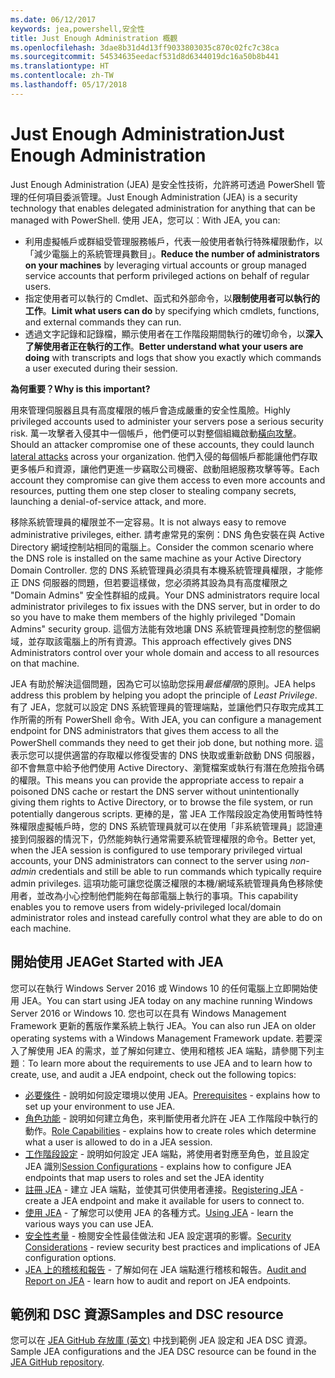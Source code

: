 ```yaml
---
ms.date: 06/12/2017
keywords: jea,powershell,安全性
title: Just Enough Administration 概觀
ms.openlocfilehash: 3dae8b31d4d13ff9033803035c870c02fc7c38ca
ms.sourcegitcommit: 54534635eedacf531d8d6344019dc16a50b8b441
ms.translationtype: HT
ms.contentlocale: zh-TW
ms.lasthandoff: 05/17/2018
---
```

# <a name="just-enough-administration"></a><span data-ttu-id="5bc20-103">Just Enough Administration</span><span class="sxs-lookup"><span data-stu-id="5bc20-103">Just Enough Administration</span></span>

<span data-ttu-id="5bc20-104">Just Enough Administration (JEA) 是安全性技術，允許將可透過 PowerShell 管理的任何項目委派管理。</span><span class="sxs-lookup"><span data-stu-id="5bc20-104">Just Enough Administration (JEA) is a security technology that enables delegated administration for anything that can be managed with PowerShell.</span></span>
<span data-ttu-id="5bc20-105">使用 JEA，您可以︰</span><span class="sxs-lookup"><span data-stu-id="5bc20-105">With JEA, you can:</span></span>

- <span data-ttu-id="5bc20-106">利用虛擬帳戶或群組受管理服務帳戶，代表一般使用者執行特殊權限動作，以「減少電腦上的系統管理員數目」。</span><span class="sxs-lookup"><span data-stu-id="5bc20-106">**Reduce the number of administrators on your machines** by leveraging virtual accounts or group managed service accounts that perform privileged actions on behalf of regular users.</span></span>
- <span data-ttu-id="5bc20-107">指定使用者可以執行的 Cmdlet、函式和外部命令，以**限制使用者可以執行的工作**。</span><span class="sxs-lookup"><span data-stu-id="5bc20-107">**Limit what users can do** by specifying which cmdlets, functions, and external commands they can run.</span></span>
- <span data-ttu-id="5bc20-108">透過文字記錄和記錄檔，顯示使用者在工作階段期間執行的確切命令，以**深入了解使用者正在執行的工作**。</span><span class="sxs-lookup"><span data-stu-id="5bc20-108">**Better understand what your users are doing** with transcripts and logs that show you exactly which commands a user executed during their session.</span></span>

<span data-ttu-id="5bc20-109">**為何重要？**</span><span class="sxs-lookup"><span data-stu-id="5bc20-109">**Why is this important?**</span></span>

<span data-ttu-id="5bc20-110">用來管理伺服器且具有高度權限的帳戶會造成嚴重的安全性風險。</span><span class="sxs-lookup"><span data-stu-id="5bc20-110">Highly privileged accounts used to administer your servers pose a serious security risk.</span></span>
<span data-ttu-id="5bc20-111">萬一攻擊者入侵其中一個帳戶，他們便可以對整個組織啟動[橫向攻擊](http://aka.ms/pth)。</span><span class="sxs-lookup"><span data-stu-id="5bc20-111">Should an attacker compromise one of these accounts, they could launch [lateral attacks](http://aka.ms/pth) across your organization.</span></span>
<span data-ttu-id="5bc20-112">他們入侵的每個帳戶都能讓他們存取更多帳戶和資源，讓他們更進一步竊取公司機密、啟動阻絕服務攻擊等等。</span><span class="sxs-lookup"><span data-stu-id="5bc20-112">Each account they compromise can give them access to even more accounts and resources, putting them one step closer to stealing company secrets, launching a denial-of-service attack, and more.</span></span>

<span data-ttu-id="5bc20-113">移除系統管理員的權限並不一定容易。</span><span class="sxs-lookup"><span data-stu-id="5bc20-113">It is not always easy to remove administrative privileges, either.</span></span>
<span data-ttu-id="5bc20-114">請考慮常見的案例：DNS 角色安裝在與 Active Directory 網域控制站相同的電腦上。</span><span class="sxs-lookup"><span data-stu-id="5bc20-114">Consider the common scenario where the DNS role is installed on the same machine as your Active Directory Domain Controller.</span></span>
<span data-ttu-id="5bc20-115">您的 DNS 系統管理員必須具有本機系統管理員權限，才能修正 DNS 伺服器的問題，但若要這樣做，您必須將其設為具有高度權限之 "Domain Admins" 安全性群組的成員。</span><span class="sxs-lookup"><span data-stu-id="5bc20-115">Your DNS administrators require local administrator privileges to fix issues with the DNS server, but in order to do so you have to make them members of the highly privileged "Domain Admins" security group.</span></span>
<span data-ttu-id="5bc20-116">這個方法能有效地讓 DNS 系統管理員控制您的整個網域，並存取該電腦上的所有資源。</span><span class="sxs-lookup"><span data-stu-id="5bc20-116">This approach effectively gives DNS Administrators control over your whole domain and access to all resources on that machine.</span></span>

<span data-ttu-id="5bc20-117">JEA 有助於解決這個問題，因為它可以協助您採用*最低權限*的原則。</span><span class="sxs-lookup"><span data-stu-id="5bc20-117">JEA helps address this problem by helping you adopt the principle of *Least Privilege*.</span></span>
<span data-ttu-id="5bc20-118">有了 JEA，您就可以設定 DNS 系統管理員的管理端點，並讓他們只存取完成其工作所需的所有 PowerShell 命令。</span><span class="sxs-lookup"><span data-stu-id="5bc20-118">With JEA, you can configure a management endpoint for DNS administrators that gives them access to all the PowerShell commands they need to get their job done, but nothing more.</span></span>
<span data-ttu-id="5bc20-119">這表示您可以提供適當的存取權以修復受害的 DNS 快取或重新啟動 DNS 伺服器，卻不會無意中給予他們使用 Active Directory、瀏覽檔案或執行有潛在危險指令碼的權限。</span><span class="sxs-lookup"><span data-stu-id="5bc20-119">This means you can provide the appropriate access to repair a poisoned DNS cache or restart the DNS server without unintentionally giving them rights to Active Directory, or to browse the file system, or run potentially dangerous scripts.</span></span>
<span data-ttu-id="5bc20-120">更棒的是，當 JEA 工作階段設定為使用暫時性特殊權限虛擬帳戶時，您的 DNS 系統管理員就可以在使用「非系統管理員」認證連接到伺服器的情況下，仍然能夠執行通常需要系統管理權限的命令。</span><span class="sxs-lookup"><span data-stu-id="5bc20-120">Better yet, when the JEA session is configured to use temporary privileged virtual accounts, your DNS administrators can connect to the server using *non-admin* credentials and still be able to run commands which typically require admin privileges.</span></span>
<span data-ttu-id="5bc20-121">這項功能可讓您從廣泛權限的本機/網域系統管理員角色移除使用者，並改為小心控制他們能夠在每部電腦上執行的事項。</span><span class="sxs-lookup"><span data-stu-id="5bc20-121">This capability enables you to remove users from widely-privileged local/domain administrator roles and instead carefully control what they are able to do on each machine.</span></span>

## <a name="get-started-with-jea"></a><span data-ttu-id="5bc20-122">開始使用 JEA</span><span class="sxs-lookup"><span data-stu-id="5bc20-122">Get Started with JEA</span></span>

<span data-ttu-id="5bc20-123">您可以在執行 Windows Server 2016 或 Windows 10 的任何電腦上立即開始使用 JEA。</span><span class="sxs-lookup"><span data-stu-id="5bc20-123">You can start using JEA today on any machine running Windows Server 2016 or Windows 10.</span></span>
<span data-ttu-id="5bc20-124">您也可以在具有 Windows Management Framework 更新的舊版作業系統上執行 JEA。</span><span class="sxs-lookup"><span data-stu-id="5bc20-124">You can also run JEA on older operating systems with a Windows Management Framework update.</span></span>
<span data-ttu-id="5bc20-125">若要深入了解使用 JEA 的需求，並了解如何建立、使用和稽核 JEA 端點，請參閱下列主題︰</span><span class="sxs-lookup"><span data-stu-id="5bc20-125">To learn more about the requirements to use JEA and to learn how to create, use, and audit a JEA endpoint, check out the following topics:</span></span>

- <span data-ttu-id="5bc20-126">[必要條件](prerequisites.md) - 說明如何設定環境以使用 JEA。</span><span class="sxs-lookup"><span data-stu-id="5bc20-126">[Prerequisites](prerequisites.md) - explains how to set up your environment to use JEA.</span></span>
- <span data-ttu-id="5bc20-127">[角色功能](role-capabilities.md) - 說明如何建立角色，來判斷使用者允許在 JEA 工作階段中執行的動作。</span><span class="sxs-lookup"><span data-stu-id="5bc20-127">[Role Capabilities](role-capabilities.md) - explains how to create roles which determine what a user is allowed to do in a JEA session.</span></span>
- <span data-ttu-id="5bc20-128">[工作階段設定](session-configurations.md) - 說明如何設定 JEA 端點，將使用者對應至角色，並且設定 JEA 識別</span><span class="sxs-lookup"><span data-stu-id="5bc20-128">[Session Configurations](session-configurations.md) - explains how to configure JEA endpoints that map users to roles and set the JEA identity</span></span>
- <span data-ttu-id="5bc20-129">[註冊 JEA](register-jea.md) - 建立 JEA 端點，並使其可供使用者連接。</span><span class="sxs-lookup"><span data-stu-id="5bc20-129">[Registering JEA](register-jea.md) - create a JEA endpoint and make it available for users to connect to.</span></span>
- <span data-ttu-id="5bc20-130">[使用 JEA](using-jea.md) - 了解您可以使用 JEA 的各種方式。</span><span class="sxs-lookup"><span data-stu-id="5bc20-130">[Using JEA](using-jea.md) - learn the various ways you can use JEA.</span></span>
- <span data-ttu-id="5bc20-131">[安全性考量](security-considerations.md) - 檢閱安全性最佳做法和 JEA 設定選項的影響。</span><span class="sxs-lookup"><span data-stu-id="5bc20-131">[Security Considerations](security-considerations.md) - review security best practices and implications of JEA configuration options.</span></span>
- <span data-ttu-id="5bc20-132">[JEA 上的稽核和報告](audit-and-report.md) - 了解如何在 JEA 端點進行稽核和報告。</span><span class="sxs-lookup"><span data-stu-id="5bc20-132">[Audit and Report on JEA](audit-and-report.md) - learn how to audit and report on JEA endpoints.</span></span>

## <a name="samples-and-dsc-resource"></a><span data-ttu-id="5bc20-133">範例和 DSC 資源</span><span class="sxs-lookup"><span data-stu-id="5bc20-133">Samples and DSC resource</span></span>

<span data-ttu-id="5bc20-134">您可以在 [JEA GitHub 存放庫 (英文)](https://github.com/PowerShell/JEA) 中找到範例 JEA 設定和 JEA DSC 資源。</span><span class="sxs-lookup"><span data-stu-id="5bc20-134">Sample JEA configurations and the JEA DSC resource can be found in the [JEA GitHub repository](https://github.com/PowerShell/JEA).</span></span>